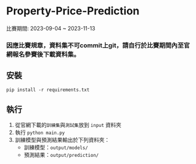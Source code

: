# Property-Price-Prediction
比賽期間: 2023-09-04 ~ 2023-11-13

### 因應比賽規章，資料集不可commit上git，請自行於比賽期間內至官網報名參賽後下載資料集。

## 安裝
  ```shell
  pip install -r requirements.txt
  ```
## 執行
1. 從官網下載的`訓練集`與`測試集`放到 `input` 資料夾
2. 執行 `python main.py`
3. 訓練模型與預測結果輸出於下列資料夾：
   - 訓練模型：`output/models/`
   - 預測結果：`output/prediction/`
